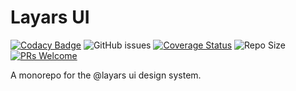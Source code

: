 # Layars UI

[![Codacy Badge](https://app.codacy.com/project/badge/Grade/fc143fde4c814a118c9af34727f80aee?style=flat-square)](https://www.codacy.com/gh/layars/layars/dashboard?utm_source=github.com&amp;utm_medium=referral&amp;utm_content=layars/layars&amp;utm_campaign=Badge_Grade)
![GitHub issues](https://img.shields.io/github/issues/layars/layars?style=flat-square)
[![Coverage Status](https://coveralls.io/repos/github/layars/layars/badge.svg?style=flat-square?branch=main)](https://coveralls.io/github/layars/layars?branch=main)
![Repo Size](https://img.shields.io/github/repo-size/layars/layars?style=flat-square)
[![PRs Welcome](https://img.shields.io/badge/PRs-welcome-brightgreen.svg?style=flat-square)](http://makeapullrequest.com)

A monorepo for the @layars ui design system.

